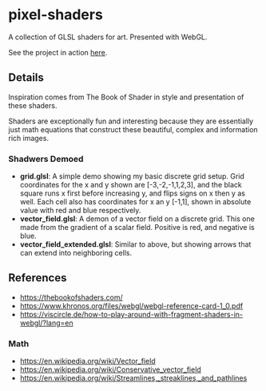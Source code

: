 # pixel-shaders
A collection of GLSL shaders for art. Presented with WebGL.

See the project in action [here](https://jcarr.ca/pixel-shaders).

## Details
Inspiration comes from The Book of Shader in style and presentation of these shaders.

Shaders are exceptionally fun and interesting because they are essentially just math equations that construct these beautiful, complex and information rich images.

### Shadwers Demoed
- **grid.glsl**: A simple demo showing my basic discrete grid setup. Grid coordinates for the x and y shown are [-3,-2,-1,1,2,3], and the black square runs x first before increasing y, and flips signs on x then y as well. Each cell also has coordinates for x an y [-1,1], shown in absolute value with red and blue respectively.
- **vector_field.glsl**: A demon of a vector field on a discrete grid. This one made from the gradient of a scalar field. Positive is red, and negative is blue.
- **vector_field_extended.glsl**: Similar to above, but showing arrows that can extend into neighboring cells.

## References
- https://thebookofshaders.com/
- https://www.khronos.org/files/webgl/webgl-reference-card-1_0.pdf
- https://viscircle.de/how-to-play-around-with-fragment-shaders-in-webgl/?lang=en
### Math
- https://en.wikipedia.org/wiki/Vector_field
- https://en.wikipedia.org/wiki/Conservative_vector_field
- https://en.wikipedia.org/wiki/Streamlines,_streaklines,_and_pathlines
